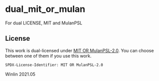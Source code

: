 # dual_mit_or_mulan

For dual LICENSE, MIT and MulanPSL

## License

This work is dual-licensed under [MIT OR MulanPSL-2.0](http://spdx.org/licenses/).
You can choose between one of them if you use this work.

`SPDX-License-Identifier: MIT OR MulanPSL-2.0`

Winlin 2021.05
